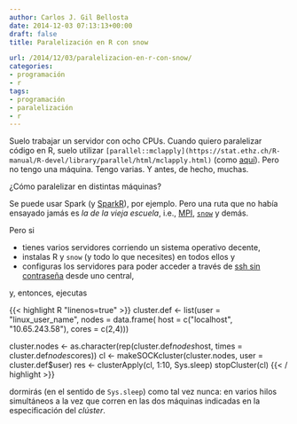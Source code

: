 ```yaml
---
author: Carlos J. Gil Bellosta
date: 2014-12-03 07:13:13+00:00
draft: false
title: Paralelización en R con snow

url: /2014/12/03/paralelizacion-en-r-con-snow/
categories:
- programación
- r
tags:
- programación
- paralelización
- r
---
```


Suelo trabajar un servidor con ocho CPUs. Cuando quiero paralelizar código en R, suelo utilizar `[parallel::mclapply](https://stat.ethz.ch/R-manual/R-devel/library/parallel/html/mclapply.html)` (como [aquí](http://www.datanalytics.com/2014/05/15/r-en-paralelo/)). Pero no tengo una máquina. Tengo varias. Y antes, de hecho, muchas.

¿Cómo paralelizar en distintas máquinas?

Se puede usar Spark (y [SparkR](http://amplab-extras.github.io/SparkR-pkg/)), por ejemplo. Pero una ruta que no había ensayado jamás es _la de la vieja escuela_, i.e., [MPI](http://cran.r-project.org/web/packages/Rmpi/index.html), [`snow`](http://cran.r-project.org/web/packages/snow/index.html) y demás.

Pero si

* tienes varios servidores corriendo un sistema operativo decente,
* instalas R y `snow` (y todo lo que necesites) en todos ellos y
* configuras los servidores para poder acceder a través de [ssh sin contraseña](http://www.linuxproblem.org/art_9.html) desde uno central,

y, entonces, ejecutas

{{< highlight R "linenos=true" >}}
cluster.def <- list(user = "linux_user_name", nodes = data.frame(
    host = c("localhost", "10.65.243.58"), cores = c(2,4)))

cluster.nodes <- as.character(rep(cluster.def$nodes$host,
    times = cluster.def$nodes$cores))
cl <- makeSOCKcluster(cluster.nodes, user = cluster.def$user)
res <- clusterApply(cl, 1:10, Sys.sleep)
stopCluster(cl)
{{< / highlight >}}

dormirás (en el sentido de `Sys.sleep`) como tal vez nunca: en varios hilos simultáneos a la vez que corren en las dos máquinas indicadas en la especificación del _clúster_.




